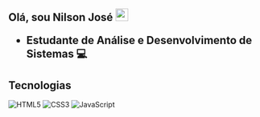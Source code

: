 # 
 <h2>Olá, sou Nilson José <img src="https://github.com/souvikguria98/souvikguria98/blob/master/Hi.gif" width="25">

 - Estudante de Análise e Desenvolvimento de Sistemas 💻

## Tecnologias

 ![HTML5](https://img.shields.io/badge/html%205-grey?style=for-the-badge&logo=html5&logoColor=white&labelColor=8E2DE2)
 ![CSS3](https://img.shields.io/badge/css%203-grey?style=for-the-badge&logo=css3&logoColor=white&labelColor=8E2DE2)
 ![JavaScript](https://img.shields.io/badge/-JavaScript-grey?style=for-the-badge&logo=javascript&logoColor=white&labelColor=8E2DE2)
 
